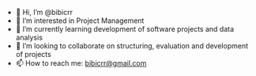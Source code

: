- 👋 Hi, I’m @bibicrr
- 👀 I’m interested in Project Management
- 🌱 I’m currently learning development of software projects and data analysis
- 💞️ I’m looking to collaborate on structuring, evaluation and development of projects
- 📫 How to reach me: bibicrr@gmail.com

<!---
bibicrr/bibicrr is a ✨ special ✨ repository because its `README.md` (this file) appears on your GitHub profile.
You can click the Preview link to take a look at your changes.
--->
